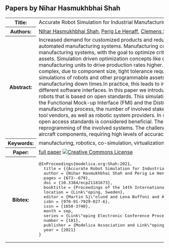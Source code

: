## Papers by Nihar Hasmukhbhai Shah
<table><tr><th>Title:</th>
<td>Accurate Robot Simulation for Industrial Manufacturing Processes using FMI and DCP Standards</td>
</tr>
<tr><th>Authors:</th>
<td>
<a href="/proceedings/authors/NiharHasmukhbhaiShah">Nihar Hasmukhbhai Shah</a>, <a href="/proceedings/authors/PerigLeHenaff">Perig Le Henaff</a>, <a href="/proceedings/authors/ClemensSchiffer">Clemens Schiffer</a>, <a href="/proceedings/authors/MartinKrammer">Martin Krammer</a> and <a href="/proceedings/authors/MartinBenedikt">Martin Benedikt</a></td>
</tr>
<tr><th>Abstract:</th>
<td>Increased demand for customized products and reduced manufacturing times are key drivers towards modern, automated manufacturing systems. Manufacturing companies increasingly rely on simulation models of their manufacturing systems, with the goal to optimize critical production parameters and programming of their industrial assets. Simulation driven optimization concepts like digital twin and virtual commissioning are gaining popularity among manufacturing units to drive production rates higher. Manufacturing systems in the aerospace domain are highly complex, due to component size, tight tolerance requirements, and multi-tier manufacturing processes. Accurate simulations of robots and other programmable assets are needed, in order to lower the risk of collisions and manufacturing down times.In practice, this leads to inhomogeneous and even proprietary simulation
environments, with different software interfaces.
In this paper we introduce an accurate robotic arm simulation for industrial manufacturing robots that is based on open standards. This simulation environment is based on two open access standards, namely the Functional Mock-up Interface (FMI) and the Distributed Co-Simulation Protocol (DCP). In such a virtualized manufacturing process, the number of involved stakeholders is significantly higher. It includes software and simulation tool vendors, as well as robotic system providers. In such an environment, a modular software architecture based on open access standards is considered beneficial. The high number of aircraft customizations leads to continuous reprogramming of the involved systems. The challenge is to keep up with constant-quality manufacturing processes for aircraft components, requiring high levels of accuracy and reliability.</td></tr>
<tr><th>Keywords:</th>
<td>manufacturing, robotics, co-simulation, virtualization, standards</td></tr>
<tr><th>Paper:</th>
<td><a href="https://doi.org/10.3384/ecp21181673">full paper</a> <a rel="license" href="http://creativecommons.org/licenses/by/4.0/"><img alt="Creative Commons License" style="border-width:0" src="https://i.creativecommons.org/l/by/4.0/80x15.png" /></a></td>
</tr>
<tr><th>Bibtex:</th>
<td><pre>
@InProceedings{modelica.org:Shah:2021,
  title = {{Accurate Robot Simulation for Industrial Manufacturing Processes using FMI and DCP Standards}},
  author = {Nihar Hasmukhbhai Shah and Perig Le Henaff and Clemens Schiffer and Martin Krammer and Martin Benedikt},
  pages = {673--679},
  doi = {10.3384/ecp21181673},
  booktitle = {Proceedings of the 14th International Modelica Conference},
  location = {Link\&quot;oping, Sweden},
  editor = {Martin Sj\&quot;olund and Lena Buffoni and Adrian Pop and Lennart Ochel},
  isbn = {978-91-7929-027-6},
  issn = {1650-3740},
  month = sep,
  series = {Link\&quot;oping Electronic Conference Proceedings},
  number = {181},
  publisher = {Modelica Association and Link\&quot;oping University Electronic Press},
  year = {2021}
}
</pre></td></tr>
</table><br>
